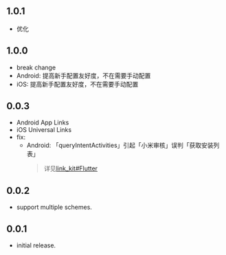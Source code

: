 ## 1.0.1

* 优化

## 1.0.0

* break change
* Android: 提高新手配置友好度，不在需要手动配置
* iOS: 提高新手配置友好度，不在需要手动配置

## 0.0.3

* Android App Links
* iOS Universal Links
* fix:
  * Android: 「queryIntentActivities」引起「小米审核」误判「获取安装列表」
    > 详见[link_kit#Flutter](./README.md#flutter)

## 0.0.2

* support multiple schemes.

## 0.0.1

* initial release.
